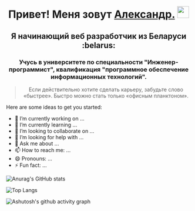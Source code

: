 <h1 align="center" color="bdff00">Привет! Меня зовут <a href="https://vk.com/alexandrtanana" target="_blank">Александр.</a> 
<img src="https://github.com/blackcater/blackcater/raw/main/images/Hi.gif" height="32"/></h1>
<h2 align="center" color="bdff00">Я начинающий веб разработчик из Беларуси :belarus:</h2>
<h3 align="center" color="bdff00">Учусь в университете по специальности "Инженер-программист", квалификация "программное обеспечение информационных технологий".</h3>
<blockquote align="center">Если действительно хотите сделать карьеру, забудьте слово «быстрее». Быстро можно стать только «офисным планктоном».</blockquote>



Here are some ideas to get you started:

- 🔭 I’m currently working on ...
- 🌱 I’m currently learning ...
- 👯 I’m looking to collaborate on ...
- 🤔 I’m looking for help with ...
- 💬 Ask me about ...
- 📫 How to reach me: ...
- 😄 Pronouns: ...
- ⚡ Fun fact: ... 




<!-- <img src="https://raw.githubusercontent.com/alexandrtanana/icons-for-github/master/powershell_button_icon_151870.png?token=GHSAT0AAAAAAB57WTM7GYN3JDMSGQ4E5TFIY7DIRRQ"></img> -->


![Anurag's GitHub stats](https://github-readme-stats.vercel.app/api?username=alexandrtanana&theme=dark&title_color=bdff00)

![Top Langs](https://github-readme-stats.vercel.app/api/top-langs/?username=alexandrtanana&langs_count=8&theme=dark&title_color=bdff00)

![Ashutosh's github activity graph](https://github-readme-activity-graph.cyclic.app/graph?username=alexandrtanana&theme=github-compact)

